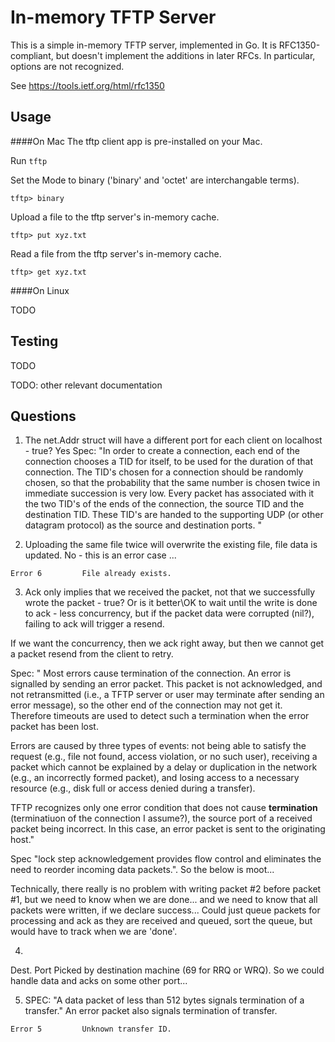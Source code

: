 In-memory TFTP Server
=====================

This is a simple in-memory TFTP server, implemented in Go.  It is
RFC1350-compliant, but doesn't implement the additions in later RFCs.  In
particular, options are not recognized.

See https://tools.ietf.org/html/rfc1350

Usage
-----
####On Mac
The tftp client app is pre-installed on your Mac.

Run ```tftp```

Set the Mode to binary ('binary' and 'octet' are interchangable terms).

```tftp> binary```

Upload a file to the tftp server's in-memory cache.

```tftp> put xyz.txt```

Read a file from the tftp server's in-memory cache.

```tftp> get xyz.txt```

####On Linux

TODO

Testing
-------
TODO

TODO: other relevant documentation

Questions
-----
1. The net.Addr struct will have a different port for each client on localhost - true? Yes
Spec: "In order to create a connection, each end of the connection chooses a
          TID for itself, to be used for the duration of that connection.  The
          TID's chosen for a connection should be randomly chosen, so that the
          probability that the same number is chosen twice in immediate
          succession is very low.  Every packet has associated with it the two
          TID's of the ends of the connection, the source TID and the
          destination TID.  These TID's are handed to the supporting UDP (or
          other datagram protocol) as the source and destination ports. "

2. Uploading the same file twice will overwrite the existing file, file data is updated. No - this is an error case ...

```Error 6         File already exists.```

3. Ack only implies that we received the packet, not that we successfully wrote the packet - true? Or is it better\OK 
to wait until the write is done to ack - less concurrency, but if the packet data were corrupted (nil?), failing to ack 
will trigger a resend. 

If we want the concurrency, then we ack right away, but then we cannot get a packet resend from the client to retry.

Spec: "
Most errors cause termination of the connection.  An error is
   signalled by sending an error packet.  This packet is not
   acknowledged, and not retransmitted (i.e., a TFTP server or user may
   terminate after sending an error message), so the other end of the
   connection may not get it.  Therefore timeouts are used to detect
   such a termination when the error packet has been lost. 
    
Errors are caused by three types of events: not being able to satisfy the
   request (e.g., file not found, access violation, or no such user),
   receiving a packet which cannot be explained by a delay or
   duplication in the network (e.g., an incorrectly formed packet), and
   losing access to a necessary resource (e.g., disk full or access
   denied during a transfer).
   
TFTP recognizes only one error condition that does not cause **termination** (terminatiuon of the connection I assume?), 
the source port of a received packet 
being incorrect. In this case, an error packet is sent to the originating host."

Spec "lock step acknowledgement provides flow control and eliminates the need to reorder 
incoming data packets.". So the below is moot...

Technically, there really is no problem with writing packet #2 before packet #1, but we need to know
when we are done... and we need to know that all packets were written, if we declare success...
Could just queue packets for processing and ack as they are received and queued, sort the queue,
but would have to track when we are 'done'.

4.
Dest. Port      Picked by destination machine (69 for RRQ or WRQ).
So we could handle data and acks on some other port...

5.  SPEC: "A data packet of less than 512 bytes signals termination of a transfer."
An error packet also signals termination of transfer.

```Error 5         Unknown transfer ID.```






